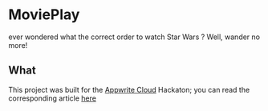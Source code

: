 # MoviePlay

ever wondered what the correct order to watch Star Wars ? Well, wander no more!

## What

This project was built for the [Appwrite Cloud](https://cloud.appwrite.io) Hackaton; you can read the corresponding article [here](https://blog.matteogassend.com)
